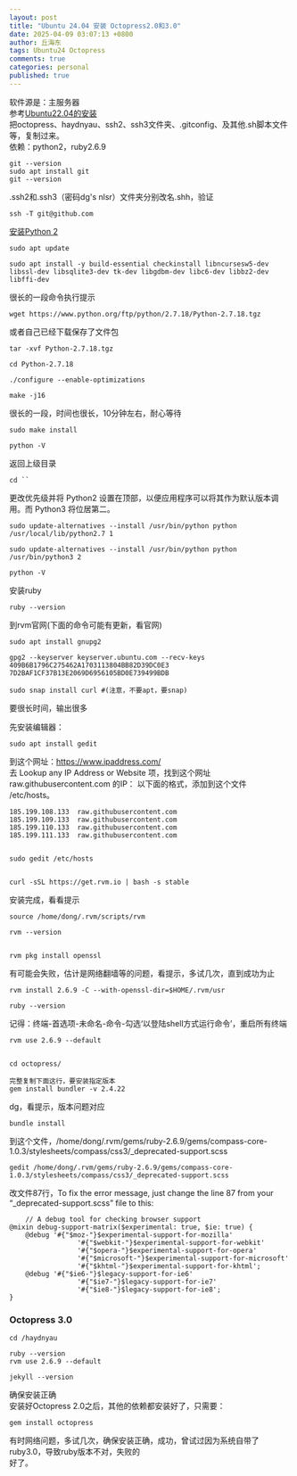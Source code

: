 ```yaml
---
layout: post
title: "Ubuntu 24.04 安装 Octopress2.0和3.0"
date: 2025-04-09 03:07:13 +0800
author: 丘海东 
tags: Ubuntu24 Octopress
comments: true
categories: personal
published: true
---
```

软件源是：主服务器  
参考[Ubuntu22.04的安装](https://qiuhaidong.github.io/blog/2022/04/05/octopress2-and-3-on-ubuntu-22-04/)  
把octopress、haydnyau、ssh2、ssh3文件夹、.gitconfig、及其他.sh脚本文件等，复制过来。  
依赖：python2，ruby2.6.9  
<!--more-->

    git --version
    sudo apt install git
    git --version

.ssh2和.ssh3（密码dg's nlsr）文件夹分别改名.shh，验证  

    ssh -T git@github.com
    
[安装Python 2](https://qiuhaidong.github.io/blog/2025/04/08/how-to-install-python-2-dot-7-on-ubuntu-24-dot-04/)  


    sudo apt update 
    
    sudo apt install -y build-essential checkinstall libncursesw5-dev libssl-dev libsqlite3-dev tk-dev libgdbm-dev libc6-dev libbz2-dev libffi-dev
    
    
很长的一段命令执行提示  
    
    wget https://www.python.org/ftp/python/2.7.18/Python-2.7.18.tgz
    
或者自己已经下载保存了文件包  

    tar -xvf Python-2.7.18.tgz
    
    cd Python-2.7.18
    
    ./configure --enable-optimizations
    
    make -j16
    
很长的一段，时间也很长，10分钟左右，耐心等待  

    sudo make install
    
    python -V
    
返回上级目录  

    cd ``
    
    
更改优先级并将 Python2 设置在顶部，以便应用程序可以将其作为默认版本调用。而 Python3 将位居第二。  

    sudo update-alternatives --install /usr/bin/python python /usr/local/lib/python2.7 1

    sudo update-alternatives --install /usr/bin/python python /usr/bin/python3 2
    
    python -V
    
    
安装ruby  

    ruby --version
    
到rvm官网(下面的命令可能有更新，看官网)  

    sudo apt install gnupg2

    gpg2 --keyserver keyserver.ubuntu.com --recv-keys 409B6B1796C275462A1703113804BB82D39DC0E3 7D2BAF1CF37B13E2069D6956105BD0E739499BDB
    
    sudo snap install curl #(注意，不要apt，要snap)
    
要很长时间，输出很多  
    
    
先安装编辑器：  

    sudo apt install gedit

到这个网址：https://www.ipaddress.com/  
去 Lookup any IP Address or Website 项，找到这个网址 raw.githubusercontent.com 的IP：
以下面的格式，添加到这个文件 /etc/hosts。  

    185.199.108.133  raw.githubusercontent.com
    185.199.109.133  raw.githubusercontent.com
    185.199.110.133  raw.githubusercontent.com
    185.199.111.133  raw.githubusercontent.com
    
    
    sudo gedit /etc/hosts
    
    
    curl -sSL https://get.rvm.io | bash -s stable
    
安装完成，看看提示  

    source /home/dong/.rvm/scripts/rvm
    
    rvm --version
    
 
    rvm pkg install openssl

有可能会失败，估计是网络翻墙等的问题，看提示，多试几次，直到成功为止  

    rvm install 2.6.9 -C --with-openssl-dir=$HOME/.rvm/usr
    
    ruby --version
    
记得：终端-首选项-未命名-命令-勾选‘以登陆shell方式运行命令’，重启所有终端  

    rvm use 2.6.9 --default
    
    
    cd octopress/
    
    完整复制下面这行，要安装指定版本
    gem install bundler -v 2.4.22
    
    
dg，看提示，版本问题对应  
    
    
    bundle install
    
    
到这个文件，/home/dong/.rvm/gems/ruby-2.6.9/gems/compass-core-1.0.3/stylesheets/compass/css3/_deprecated-support.scss  

    gedit /home/dong/.rvm/gems/ruby-2.6.9/gems/compass-core-1.0.3/stylesheets/compass/css3/_deprecated-support.scss


改文件87行，To fix the error message, just change the line 87 from your “_deprecated-support.scss” file to this:  


```
    // A debug tool for checking browser support
@mixin debug-support-matrix($experimental: true, $ie: true) {
    @debug '#{"$moz-"}$experimental-support-for-mozilla'
                 '#{"$webkit-"}$experimental-support-for-webkit'
                 '#{"$opera-"}$experimental-support-for-opera'
                 '#{"$microsoft-"}$experimental-support-for-microsoft'
                 '#{"$khtml-"}$experimental-support-for-khtml';
    @debug '#{"$ie6-"}$legacy-support-for-ie6'
                 '#{"$ie7-"}$legacy-support-for-ie7'
                 '#{"$ie8-"}$legacy-support-for-ie8';
}
```

### Octopress 3.0
```
cd /haydnyau
```
```
ruby --version
rvm use 2.6.9 --default
```
```
jekyll --version
```
确保安装正确  
安装好Octopress 2.0之后，其他的依赖都安装好了，只需要：  
```
gem install octopress
```
有时网络问题，多试几次，确保安装正确，成功，曾试过因为系统自带了ruby3.0，导致ruby版本不对，失败的  
好了。
